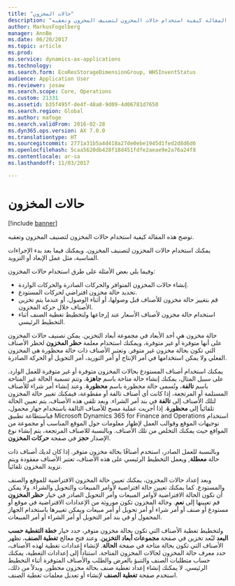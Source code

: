 ```yaml
---
title: "حالات المخزون"
description: "توضح هذه المقالة كيفية استخدام حالات المخزون لتصنيف المخزون وتعقبه."
author: MarkusFogelberg
manager: AnnBe
ms.date: 06/20/2017
ms.topic: article
ms.prod: 
ms.service: dynamics-ax-applications
ms.technology: 
ms.search.form: EcoResStorageDimensionGroup, WHSInventStatus
audience: Application User
ms.reviewer: josaw
ms.search.scope: Core, Operations
ms.custom: 21331
ms.assetid: b35f495f-de4f-48a0-9d09-4d06781d7650
ms.search.region: Global
ms.author: mafoge
ms.search.validFrom: 2016-02-28
ms.dyn365.ops.version: AX 7.0.0
ms.translationtype: HT
ms.sourcegitcommit: 2771a31b5a4d418a27de0ebe1945d1fed2d8d6d6
ms.openlocfilehash: 5caa5620db428f18d451fdfe2aeae9e2a76a24f8
ms.contentlocale: ar-sa
ms.lasthandoff: 11/03/2017

---
```


# <a name="inventory-statuses"></a>حالات المخزون

[!include [banner](../includes/banner.md)]

توضح هذه المقالة كيفية استخدام حالات المخزون لتصنيف المخزون وتعقبه.

يمكنك استخدام حالات المخزون لتصنيف المخزون. ويمكنك فيما بعد بدء الإجراءات المناسبة، مثل عمل الإبعاد أو التزويد.

وفيما يلي بعض الأمثلة على طرق استخدام حالات المخزون:

-   إنشاء حالات المخزون المتوافر والحركات الصادرة والحركات الواردة.
-   تحديد حالة مخزون افتراضي لحركات المستودع.
-   قم بتغيير حالة مخزون للأصناف قبل وصولها، أو أثناء الوصول، أو عندما يتم تخزين الأصناف خلال حركة المخزون.
-   استخدام حالة مخزون لأصناف الأسعار عند إرجاعها ولتخطيط تغطية الصنف أثناء التخطيط الرئيسي.

حالة مخزون هي أحد الأبعاد في مجموعة أبعاد التخزين. يمكن تصنيف حالات المخزون على أنها متوفرة أو غير متوفرة، ويمكنك استخدام معلمة **حظر المخزون** لحظر الأصناف التي تكون بحالة مخزون غير متوفر. وتعتبر الأصناف ذات حالة محظورة هي المخزون الفعلي ولا يمكن استخدامها في أمر الإنتاج أو أمر التوريد، أمر التحويل أو الحركة الصادرة.

يمكنك استخدام أصناف المستودع بحالات المخزون متوفرة أو غير متوفرة للعمل الوارد. على سبيل المثال، يمكنك إنشاء حالة متاحة باسم **جاهزة**، وتتم تسمية الحالة غير المتاحة باسم **تالفة**، وتُسمى حالة محظورة باسم **محظورة**. وعند إنشاء أمر شراء للأصناف المستلمة أو المرتجعة، إذا كانت أي أصناف تالفة أو مقطوعة، فيمكنك تغيير حالة المخزون لتلك الأصناف إلى **تالفة** في بند أمر الشراء. وبعد تلقي هذه الأصناف، يتم تعيين الحالة تلقائياً إلى **محظورة**. إذا أجريت عملية مسح للأصناف التالفة باستخدام جهاز محمول، فباستطاعة تطبيق Microsoft Dynamics 365 for Finance and Operations استخدام توجيهات الموقع وقوالب العمل لإظهار معلومات حول الموقع المناسب أو مجموعة من المواقع حيث يمكنك التخلص من تلك الأصناف. وبالنسبة للاصناف المرتجعة، يتم إنشاء نوع الإصدار **حجز** في صفحة **حركات المخزون**.

وبالنسبة للعمل الصادر، استخدم أصنافًا بحالة مخزون متوفر. إذا كان لديك أصناف ذات حالة **معطلة**, ويعمل التخطيط الرئيسي على هذه الأصناف، تعتبر الأصناف مفقودة ويتم تزويد المخزون تلقائياً.

وبعد إعداد حالات المخزون، يمكنك تعيين حالة المخزون الافتراضية للموقع والصنف والمستودع. كما يمكنك تعيين حالة افتراضية لأوامر المبيعات والتحويل والشراء. ولا يمكن أن تكون الحالة الافتراضية لأوامر المبيعات وأمر التحويل الصادر في خيار **حظر المخزون** قم تعيينها إلى **نعم**. وحالة المخزون تكون موروثة من الإعدادات الافتراضية في موقع أو مستودع أو صنف أو أمر شراء أو أمر تحويل أو أمر مبيعات ويمكن تغييرها باستخدام الجهاز المحمول أو في بند أمر التحويل أو أمر الشراء أو أمر المبيعات.

ولتخطيط تغطية الأصناف التي تكون بحالة مخزون متوفر، حدد خيار **خطة التغطية حسب البعد** لبُعد تخزين في صفحة **مجموعات أبعاد التخزين**. وعند فتح معالج **تغطية الصنف**، تظهر الأصناف التي تكون بحالة متاحة في صفحة **الحالة**. لإنشاء إعدادات تغطية لهذه الأصناف، حدد معرف حالة المخزون لحالات المخزون المتاحة. استناداً إلى إعدادات التغطية، يمكنك حساب متطلبات الصنف والتنبؤ بالعرض والطلب والأصناف المتوفرة أثناء التخطيط الرئيسي. لا يمكنك إنشاء إعداد تغطية صنف بحالة مخزون محظور. وبدلاً من ذلك، استخدم صفحة **تغطية الصنف** لإنشاء أو تعديل معلمات تغطية الصنف.

